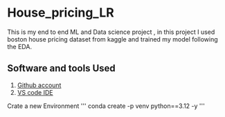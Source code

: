 # House_pricing_LR
This is my end to end ML and Data science project , in this project I used boston house pricing dataset from kaggle and trained my model following the EDA.

## Software and tools  Used
1. [Github account](https://github.com/ArvindSingh11/House_pricing_LR)
2. [VS code IDE]()


Crate a new Environment
'''
conda create -p venv python==3.12 -y
'''